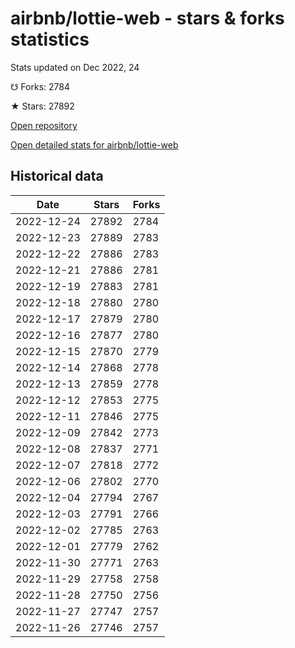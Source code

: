 # airbnb/lottie-web - stars & forks statistics

Stats updated on Dec 2022, 24

☋ Forks: 2784

★ Stars: 27892

[Open repository](https://github.com/airbnb/lottie-web)

[Open detailed stats for airbnb/lottie-web](https://reviewgithub.com/rep/airbnb/lottie-web)

## Historical data
| Date | Stars | Forks |
|------|-------|-------|
| 2022-12-24 | 27892 | 2784 | 
| 2022-12-23 | 27889 | 2783 | 
| 2022-12-22 | 27886 | 2783 | 
| 2022-12-21 | 27886 | 2781 | 
| 2022-12-19 | 27883 | 2781 | 
| 2022-12-18 | 27880 | 2780 | 
| 2022-12-17 | 27879 | 2780 | 
| 2022-12-16 | 27877 | 2780 | 
| 2022-12-15 | 27870 | 2779 | 
| 2022-12-14 | 27868 | 2778 | 
| 2022-12-13 | 27859 | 2778 | 
| 2022-12-12 | 27853 | 2775 | 
| 2022-12-11 | 27846 | 2775 | 
| 2022-12-09 | 27842 | 2773 | 
| 2022-12-08 | 27837 | 2771 | 
| 2022-12-07 | 27818 | 2772 | 
| 2022-12-06 | 27802 | 2770 | 
| 2022-12-04 | 27794 | 2767 | 
| 2022-12-03 | 27791 | 2766 | 
| 2022-12-02 | 27785 | 2763 | 
| 2022-12-01 | 27779 | 2762 | 
| 2022-11-30 | 27771 | 2763 | 
| 2022-11-29 | 27758 | 2758 | 
| 2022-11-28 | 27750 | 2756 | 
| 2022-11-27 | 27747 | 2757 | 
| 2022-11-26 | 27746 | 2757 | 

